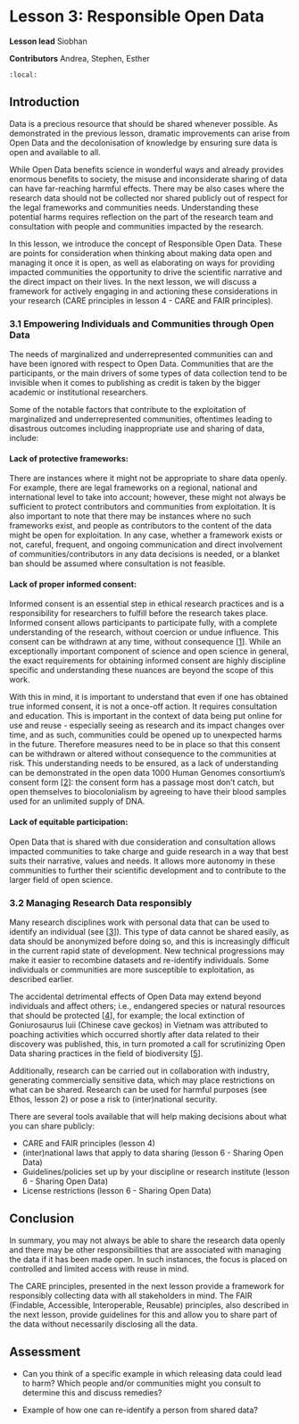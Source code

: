 # Lesson 3: Responsible Open Data

**Lesson lead** Siobhan

**Contributors** Andrea, Stephen, Esther

```{contents}
:local:
```

## Introduction
Data is a precious resource that should be shared whenever possible. As demonstrated in the previous lesson, dramatic improvements can arise from Open Data and the decolonisation of knowledge by ensuring sure data is open and available to all.

While Open Data benefits science in wonderful ways and already provides enormous benefits to society, the misuse and inconsiderate sharing of data can have far-reaching harmful effects. There may be also cases where the research data should not be collected nor shared publicly out of respect for the legal frameworks and communities needs. Understanding these potential harms requires reflection on the part of the research team and consultation with people and communities impacted by the research.

In this lesson, we introduce the concept of Responsible Open Data. These are points for consideration when thinking about making data open and managing it once it is open, as well as elaborating on ways for providing impacted communities the opportunity to drive the scientific narrative and the direct impact on their lives. In the next lesson, we will discuss a framework for actively engaging in and actioning these considerations in your research (CARE principles in lesson 4 - CARE and FAIR principles).

### 3.1 Empowering Individuals and Communities through Open Data

The needs of marginalized and underrepresented communities can and have been ignored with respect to Open Data. Communities that are the participants, or the main drivers of some types of data collection tend to be invisible when it comes to publishing as credit is taken by the bigger academic or institutional researchers.

Some of the notable factors that contribute to the exploitation of marginalized and underrepresented communities, oftentimes leading to disastrous outcomes including inappropriate use and sharing of data, include:  

#### Lack of protective frameworks:
There are instances where it might not be appropriate to share data openly. For example, there are legal frameworks on a regional, national and international level to take into account; however, these might not always be sufficient to protect contributors and communities from exploitation. It is also important to note that there may be instances where no such frameworks exist, and people as contributors to the content of the data might be open for exploitation. In any case, whether a framework exists or not, careful, frequent, and ongoing communication and direct involvement of communities/contributors in any data decisions is needed, or a blanket ban should be assumed where consultation is not feasible.

#### Lack of proper informed consent:
Informed consent is an essential step in ethical research practices and is a responsibility for researchers to fulfill before the research takes place. Informed consent allows participants to participate fully, with a complete understanding of the research, without coercion or undue influence. This consent can be withdrawn at any time, without consequence [[1](https://researchsupport.admin.ox.ac.uk/governance/ethics/resources/consent#:~:text=Informed%20consent%20is%20one%20of,before%20they%20enter%20the%20research.)]. While an exceptionally important component of science and open science in general, the exact requirements for obtaining informed consent are highly discipline specific and understanding these nuances are beyond the scope of this work.  

With this in mind, it is important to understand that even if one has obtained true informed consent, it is not a once-off action. It requires consultation and education. This is important in the context of data being put online for use and reuse - especially seeing as research and its impact changes over time, and as such, communities could be opened up to unexpected harms in the future. Therefore measures need to be in place so that this consent can be withdrawn or altered without consequence to the communities at risk. This understanding needs to be ensured, as a lack of understanding can be demonstrated in the open data 1000 Human Genomes consortium’s consent form [[2](https://www.internationalgenome.org/sites/1000genomes.org/files/docs/Informed%20Consent%20Form%20Template.pdf)]: the consent form has a passage most don’t catch, but open themselves to biocolonialism by agreeing to have their blood samples used for an unlimited supply of DNA.


#### Lack of equitable participation:
Open Data that is shared with due consideration and consultation allows impacted communities to take charge and guide research in a way that best suits their narrative, values and needs. It allows more autonomy in these communities to further their scientific development and to contribute to the larger field of open science.

### 3.2 Managing Research Data responsibly
Many research disciplines work with personal data that can be used to identify an individual (see [[3](https://the-turing-way.netlify.app/reproducible-research/rdm/rdm-personal.html)]). This type of data cannot be shared easily, as data should be anonymized before doing so, and this is increasingly difficult in the current rapid state of development. New technical progressions may make it easier to recombine datasets and re-identify individuals. Some individuals or communities are more susceptible to exploitation, as described earlier.

The accidental detrimental effects of Open Data may extend beyond individuals and affect others; i.e., endangered species or natural resources that should be protected [[4](https://doi.org/10.1038/s41559-018-0608-1)], for example; the local extinction of Goniurosaurus luii (Chinese cave geckos) in Vietnam was attributed to poaching activities which occurred shortly after data related to their discovery was published, this, in turn promoted a call for scrutinizing Open Data sharing practices in the field of biodiversity [[5](https://doi.org/10.1126/science.aan1362)].

Additionally, research can be carried out in collaboration with industry, generating commercially sensitive data, which may place restrictions on what can be shared. Research can be used for harmful purposes (see Ethos, lesson 2) or pose a risk to (inter)national security.

There are several tools available that will help making decisions about what you can share publicly:

* CARE and FAIR principles (lesson 4)
* (inter)national laws that apply to data sharing (lesson 6 - Sharing Open Data)
* Guidelines/policies set up by your discipline or research institute (lesson 6 - Sharing Open Data)
* License restrictions (lesson 6 - Sharing Open Data)

## Conclusion
In summary, you may not always be able to share the research data openly and there may be other responsibilities that are associated with managing the data if it has been made open. In such instances, the focus is placed on controlled and limited access with reuse in mind.

The CARE principles, presented in the next lesson provide a framework for responsibly collecting data with all stakeholders in mind. The FAIR (Findable, Accessible, Interoperable, Reusable) principles, also described in the next lesson, provide guidelines for this and allow you to share part of the data without necessarily disclosing all the data.
## Assessment

* Can you think of a specific example in which releasing data could lead to harm? Which people and/or communities might you consult to determine this and discuss remedies?

* Example of how one can re-identify a person from shared data?
